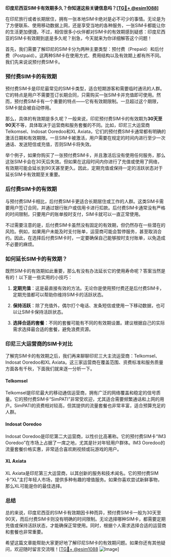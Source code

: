 **印度尼西亚SIM卡有效期多久？你知道这些关键信息吗？[[TG💪+ @esim1088](https://t.me/s/esim1088)]**

在印尼旅行或者长期居住，拥有一张本地SIM卡绝对是必不可少的事情。无论是为了方便联系、使用移动数据上网，还是享受当地的各种服务，一张SIM卡都能让你的生活更加便捷。不过，相信很多小伙伴都对SIM卡的有效期感到疑惑：印度尼西亚的SIM卡有效期到底是多久呢？别急，今天就来为你详细解答这个问题！

首先，我们需要了解印尼的SIM卡分为两种主要类型：预付费（Prepaid）和后付费（Postpaid）。这两种SIM卡在使用方式、费用结构以及有效期上都有所不同。我们先来说说预付费SIM卡。

### 预付费SIM卡的有效期

预付费SIM卡是印尼最常见的SIM卡类型，适合短期游客和需要临时通讯的人群。它的特点是用户不需要签订长期合同，只需购买一张SIM卡并充值即可使用。然而，预付费SIM卡有一个重要的特点——它有有效期限制。一旦超过这个期限，SIM卡就会被自动停用。

那么，具体的有效期是多久呢？一般来说，印尼预付费SIM卡的有效期为**30天至90天**不等，具体取决于运营商和服务套餐的不同。比如，印尼三大运营商Telkomsel、Indosat Ooredoo和XL Axiata，它们的预付费SIM卡通常都有明确的激活日期和有效期限。一旦SIM卡被激活，用户需要在规定的时间内进行至少一次通话、发送短信或充值，否则SIM卡将失效。

举个例子，如果你购买了一张预付费SIM卡，并且激活后没有使用任何服务，那么这张SIM卡会在30天后失效。但如果在这段时间内你进行了充值或使用了网络，有效期可能会延长到90天甚至更久。因此，定期充值或保持一定的活跃状态对于延长SIM卡有效期至关重要。

### 后付费SIM卡的有效期

与预付费SIM卡相比，后付费SIM卡更适合长期居住或工作的人群。这类SIM卡需要用户签订合同，并通过银行账户或信用卡进行扣款。后付费SIM卡通常没有严格的时间限制，只要用户的账单按时支付，SIM卡就可以一直正常使用。

不过需要注意的是，后付费SIM卡虽然没有固定的有效期，但仍然存在一些潜在的风险。例如，如果用户未能及时支付账单，运营商可能会暂停服务，甚至取消合约。因此，在选择后付费SIM卡时，一定要确保自己能够按时支付账单，以免造成不必要的麻烦。

### 如何延长SIM卡的有效期？

既然SIM卡的有效期如此重要，那么有没有办法延长它的使用寿命呢？答案当然是有的！以下是一些实用的小技巧：

1. **定期充值**：这是最直接有效的方法。无论你是使用预付费还是后付费SIM卡，定期充值都可以帮助你维持SIM卡的活跃状态。
   
2. **保持活跃**：除了充值外，偶尔打个电话、发条短信或使用一下移动数据，也可以让SIM卡保持活跃状态。

3. **选择合适的套餐**：不同的套餐可能有不同的有效期设置。建议根据自己的实际需求选择最合适的套餐，避免浪费资源。

### 印尼三大运营商的SIM卡对比

了解完SIM卡的有效期之后，我们再来聊聊印尼三大主流运营商：Telkomsel、Indosat Ooredoo和XL Axiata。这三家运营商在覆盖范围、资费标准和服务质量方面各有千秋，下面我们就来逐一分析一下。

#### Telkomsel

Telkomsel是印尼最大的移动通信运营商，拥有广泛的网络覆盖和稳定的信号质量。它的预付费SIM卡“SimPATI”非常受欢迎，尤其适合需要频繁通话和上网的用户。SimPATI的资费相对较高，但其提供的流量套餐也非常丰富，适合预算充足的人群。

#### Indosat Ooredoo

Indosat Ooredoo是印尼第二大运营商，以性价比高著称。它的预付费SIM卡“IM3 Ooredoo”在市场上占据了一席之地，尤其是针对年轻用户群体。IM3 Ooredoo的流量套餐价格实惠，非常适合喜欢刷视频或玩游戏的用户。

#### XL Axiata

XL Axiata是印尼第三大运营商，以其创新的服务和技术闻名。它的预付费SIM卡“XL”主打年轻人市场，提供多种有趣的增值服务。如果你喜欢尝试新鲜事物，那么XL可能是你的最佳选择。

### 总结

总的来说，印度尼西亚的SIM卡有效期因卡种而异，预付费SIM卡一般为30天至90天，而后付费SIM卡则没有明确的时间限制。无论选择哪种SIM卡，都需要定期充值或保持活跃状态，才能确保正常使用。同时，根据个人需求选择合适的运营商和套餐也非常重要。

希望这篇文章能帮助大家更好地了解印尼SIM卡的有效期问题。如果你还有其他疑问，欢迎随时留言交流哦！[[TG💪+ @esim1088](https://t.me/s/esim1088) ![Image](https://i.postimg.cc/4NQfJmqS/Snipaste-2025-05-13-00-14-12.png)]